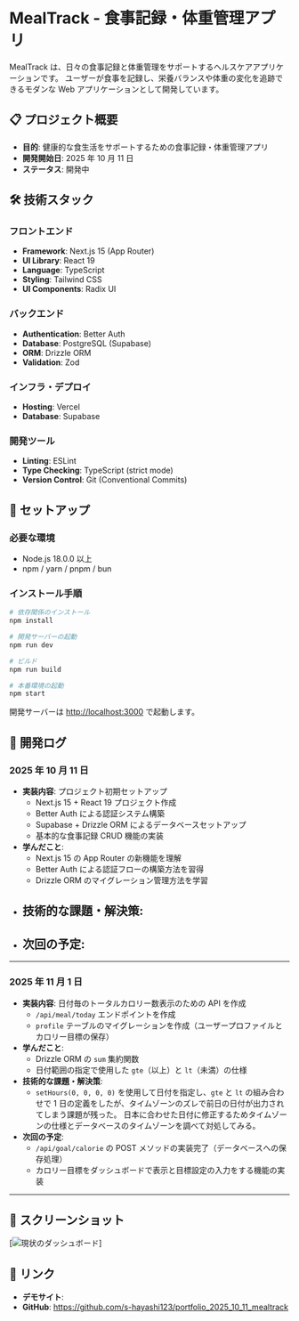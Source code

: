 # MealTrack - 食事記録・体重管理アプリ

MealTrack は、日々の食事記録と体重管理をサポートするヘルスケアアプリケーションです。
ユーザーが食事を記録し、栄養バランスや体重の変化を追跡できるモダンな Web アプリケーションとして開発しています。

## 📋 プロジェクト概要

- **目的**: 健康的な食生活をサポートするための食事記録・体重管理アプリ
- **開発開始日**: 2025 年 10 月 11 日
- **ステータス**: 開発中

## 🛠️ 技術スタック

### フロントエンド

- **Framework**: Next.js 15 (App Router)
- **UI Library**: React 19
- **Language**: TypeScript
- **Styling**: Tailwind CSS
- **UI Components**: Radix UI

### バックエンド

- **Authentication**: Better Auth
- **Database**: PostgreSQL (Supabase)
- **ORM**: Drizzle ORM
- **Validation**: Zod

### インフラ・デプロイ

- **Hosting**: Vercel
- **Database**: Supabase

### 開発ツール

- **Linting**: ESLint
- **Type Checking**: TypeScript (strict mode)
- **Version Control**: Git (Conventional Commits)

## 🚀 セットアップ

### 必要な環境

- Node.js 18.0.0 以上
- npm / yarn / pnpm / bun

### インストール手順

```bash
# 依存関係のインストール
npm install

# 開発サーバーの起動
npm run dev

# ビルド
npm run build

# 本番環境の起動
npm start
```

開発サーバーは [http://localhost:3000](http://localhost:3000) で起動します。

## 📅 開発ログ

### 2025 年 10 月 11 日

- **実装内容**: プロジェクト初期セットアップ
  - Next.js 15 + React 19 プロジェクト作成
  - Better Auth による認証システム構築
  - Supabase + Drizzle ORM によるデータベースセットアップ
  - 基本的な食事記録 CRUD 機能の実装
- **学んだこと**:
  - Next.js 15 の App Router の新機能を理解
  - Better Auth による認証フローの構築方法を習得
  - Drizzle ORM のマイグレーション管理方法を学習
- ## **技術的な課題・解決策**:
- ## **次回の予定**:

---

### 2025 年 11 月 1 日

- **実装内容**: 日付毎のトータルカロリー数表示のための API を作成
  - `/api/meal/today` エンドポイントを作成
  - `profile` テーブルのマイグレーションを作成（ユーザープロファイルとカロリー目標の保存）
- **学んだこと**:
  - Drizzle ORM の `sum` 集約関数
  - 日付範囲の指定で使用した `gte`（以上）と `lt`（未満）の仕様
- **技術的な課題・解決策**:
  - `setHours(0, 0, 0, 0)` を使用して日付を指定し、`gte` と `lt` の組み合わせで 1 日の定義をしたが、タイムゾーンのズレで前日の日付が出力されてしまう課題が残った。
    日本に合わせた日付に修正するためタイムゾーンの仕様とデータベースのタイムゾーンを調べて対処してみる。
- **次回の予定**:
  - `/api/goal/calorie` の POST メソッドの実装完了（データベースへの保存処理）
  - カロリー目標をダッシュボードで表示と目標設定の入力をする機能の実装

---

## 📸 スクリーンショット

[![現状のダッシュボード](docs/images/dashboard2025-11-01.png)]

## 🔗 リンク

- **デモサイト**:
- **GitHub**: https://github.com/s-hayashi123/portfolio_2025_10_11_mealtrack
